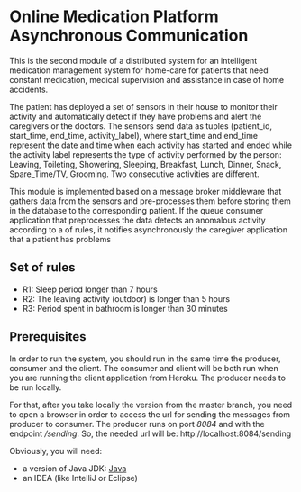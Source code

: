 # Online Medication Platform Asynchronous Communication

This is the second module of a distributed system for an intelligent medication management system for home-care for patients that need constant medication, medical supervision and assistance in case of home accidents.

The patient has deployed a set of sensors in their house to monitor their activity and automatically detect if they have problems and alert the caregivers or the doctors. The sensors send data as tuples (patient_id, start_time, end_time, activity_label), where start_time and end_time represent the date and time when each activity has started and ended while the activity label represents the type of activity performed by the person: Leaving, Toileting, Showering, Sleeping, Breakfast, Lunch, Dinner, Snack, Spare_Time/TV, Grooming. Two consecutive activities are different.

This module is implemented based on a message broker middleware that gathers data from the sensors and pre-processes them before storing them in the database to the corresponding patient. If the queue consumer application that preprocesses the data detects an anomalous activity according to a of rules, it notifies asynchronously the caregiver application that a patient has problems

## Set of rules
* R1: Sleep period longer than 7 hours
* R2: The leaving activity (outdoor) is longer than 5 hours
* R3: Period spent in bathroom is longer than 30 minutes

## Prerequisites

In order to run the system, you should run in the same time the producer, consumer and the client. The consumer and client will be both run when you are running the client application from Heroku. The producer needs to be run locally. 

For that, after you take locally the version from the master branch, you need to open a browser in order to access the url for sending the messages from producer to consumer. The producer runs on port *8084* and with the endpoint */sending*. So, the needed url will be: http://localhost:8084/sending

Obviously, you will need:
* a version of Java JDK: [Java](http://www.oracle.com/technetwork/java/javase/downloads/index.html)
* an IDEA (like IntelliJ or Eclipse)